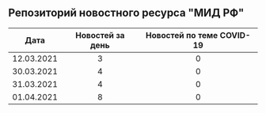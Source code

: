 ## Репозиторий новостного ресурса "МИД РФ"
Дата| Новостей за день| Новостей по теме COVID-19
------- | :-----: | :-----: 
12.03.2021 | 3 | 0 
30.03.2021 | 4 | 0 
31.03.2021 | 4 | 0 
01.04.2021 | 8 | 0 
